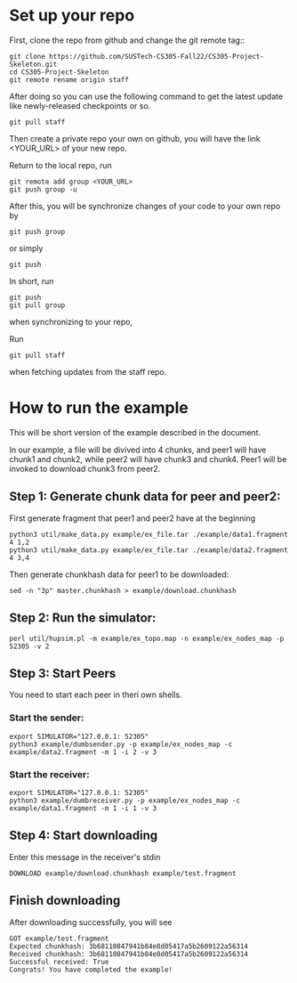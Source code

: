 
# Set up your repo
First, clone the repo from github and change the git remote tag::
```
git clone https://github.com/SUSTech-CS305-Fall22/CS305-Project-Skeleton.git
cd CS305-Project-Skeleton
git remote rename origin staff
```
After doing so you can use the following command to get the latest update like newly-released checkpoints or so.
```
git pull staff
```
Then create a private repo your own on github, you will have the link <YOUR_URL> of your new repo.

Return to the local repo, run
```
git remote add group <YOUR_URL>
git push group -u
```
After this, you will be synchronize changes of your code to your own repo by
```
git push group
```
or simply
```
git push
```

In short, run 
```
git push
git pull group
```
when synchronizing to your repo,

Run
```
git pull staff
```
when fetching updates from the staff repo.


# How to run the example
This will be short version of the example described in the document.

In our example, a file will be divived into 4 chunks, and peer1 will have chunk1 and chunk2,
while peer2 will have chunk3 and chunk4. Peer1 will be invoked to download chunk3 from peer2.

## Step 1: Generate chunk data for peer and peer2:
First generate fragment that peer1 and peer2 have at the beginning
```
python3 util/make_data.py example/ex_file.tar ./example/data1.fragment 4 1,2
python3 util/make_data.py example/ex_file.tar ./example/data2.fragment 4 3,4
```
Then generate chunkhash data for peer1 to be downloaded:
```
sed -n "3p" master.chunkhash > example/download.chunkhash
```

## Step 2: Run the simulator:
```
perl util/hupsim.pl -m example/ex_topo.map -n example/ex_nodes_map -p 52305 -v 2
```

## Step 3: Start Peers
You need to start each peer in theri own shells.
### Start the sender:
```
export SIMULATOR="127.0.0.1: 52305"
python3 example/dumbsender.py -p example/ex_nodes_map -c example/data2.fragment -m 1 -i 2 -v 3
```

### Start the receiver:
```
export SIMULATOR="127.0.0.1: 52305"
python3 example/dumbreceiver.py -p example/ex_nodes_map -c example/data1.fragment -m 1 -i 1 -v 3
```

## Step 4:  Start downloading
Enter this message in the receiver's stdin
```
DOWNLOAD example/download.chunkhash example/test.fragment
```

## Finish downloading
After downloading successfully, you will see
```
GOT example/test.fragment
Expected chunkhash: 3b68110847941b84e8d05417a5b2609122a56314
Received chunkhash: 3b68110847941b84e8d05417a5b2609122a56314
Successful received: True
Congrats! You have completed the example!
```
